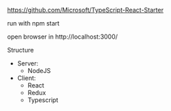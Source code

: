 https://github.com/Microsoft/TypeScript-React-Starter

run with npm start

open browser in http://localhost:3000/

Structure
- Server:
  - NodeJS
- Client:
  - React
  - Redux
  - Typescript
